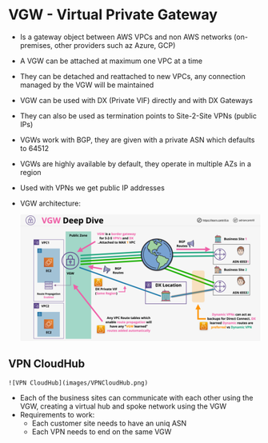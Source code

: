 # VGW - Virtual Private Gateway

- Is a gateway object between AWS VPCs and non AWS networks (on-premises, other providers such az Azure, GCP)
- A VGW can be attached at maximum one VPC at a time
- They can be detached and reattached to new VPCs, any connection managed by the VGW will be maintained
- VGW can be used with DX (Private VIF) directly and with DX Gateways
- They can also be used as termination points to Site-2-Site VPNs (public IPs)
- VGWs work with BGP, they are given with a private ASN which defaults to 64512
- VGWs are highly available by default, they operate in multiple AZs in a region
- Used with VPNs we get public IP addresses
- VGW architecture:

    ![VGW architecture](images/VGWDeepDive.png)

## VPN CloudHub

    ![VPN CloudHub](images/VPNCloudHub.png)

- Each of the business sites can communicate with each other using the VGW, creating a virtual hub and spoke network using the VGW
- Requirements to work:
    - Each customer site needs to have an uniq ASN
    - Each VPN needs to end on the same VGW